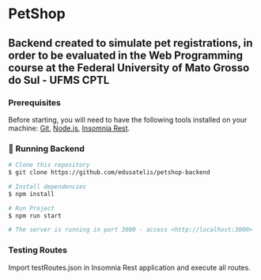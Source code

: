 # PetShop

## Backend created to simulate pet registrations, in order to be evaluated in the Web Programming course at the Federal University of Mato Grosso do Sul - UFMS CPTL

### Prerequisites

Before starting, you will need to have the following tools installed on your machine:
[Git](https://git-scm.com), [Node.js](https://nodejs.org/en/), [Insomnia Rest](https://insomnia.rest/). 

### 🎲 Running Backend 

```bash
# Clone this repository
$ git clone https://github.com/edusatelis/petshop-backend

# Install dependencies
$ npm install

# Run Project
$ npm run start

# The server is running in port 3000 - access <http://localhost:3000>
```

### Testing Routes

Import testRoutes.json in Insomnia Rest application and execute all routes.
